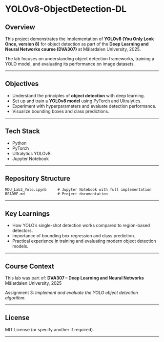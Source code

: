 # YOLOv8-ObjectDetection-DL

## Overview

This project demonstrates the implementation of **YOLOv8 (You Only Look Once, version 8)** for object detection as part of the **Deep Learning and Neural Networks course (DVA307)** at Mälardalen University, 2025.

The lab focuses on understanding object detection frameworks, training a YOLO model, and evaluating its performance on image datasets.

---

## Objectives

* Understand the principles of **object detection** with deep learning.
* Set up and train a **YOLOv8 model** using PyTorch and Ultralytics.
* Experiment with hyperparameters and evaluate detection performance.
* Visualize bounding boxes and class predictions.

---

## Tech Stack

* Python
* PyTorch
* Ultralytics YOLOv8
* Jupyter Notebook

---

## Repository Structure

```
MDU_Lab3_Yolo.ipynb     # Jupyter Notebook with full implementation
README.md               # Project documentation
```

---

## Key Learnings

* How YOLO’s single-shot detection works compared to region-based detectors.
* Importance of bounding box regression and class prediction.
* Practical experience in training and evaluating modern object detection models.

---

## Course Context

This lab was part of:
**DVA307 – Deep Learning and Neural Networks**
Mälardalen University, 2025

Assignment 3: *Implement and evaluate the YOLO object detection algorithm*.

---


## License

MIT License (or specify another if required).

---

